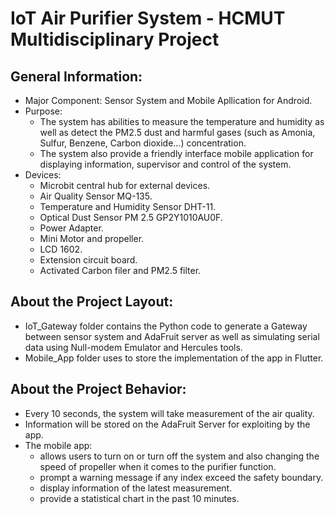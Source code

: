 # IoT Air Purifier System - HCMUT Multidisciplinary Project
## General Information:
- Major Component: Sensor System and Mobile Apllication for Android.
- Purpose: 
  - The system has abilities to measure the temperature and humidity as well as detect the PM2.5 dust and harmful gases (such as Amonia, Sulfur, Benzene, Carbon      dioxide...) concentration.
  - The system also provide a friendly interface mobile application for displaying information, supervisor and control of the system.
- Devices:
  - Microbit central hub for external devices.
  - Air Quality Sensor MQ-135.
  - Temperature and Humidity Sensor DHT-11.
  - Optical Dust Sensor PM 2.5 GP2Y1010AU0F.
  - Power Adapter.
  - Mini Motor and propeller.
  - LCD 1602.
  - Extension circuit board.
  - Activated Carbon filer and PM2.5 filter. 
## About the Project Layout:
- IoT_Gateway folder contains the Python code to generate a Gateway between sensor system and AdaFruit server as well as simulating serial data using Null-modem Emulator and Hercules tools.
- Mobile_App folder uses to store the implementation of the app in Flutter.
## About the Project Behavior:
- Every 10 seconds, the system will take measurement of the air quality.
- Information will be stored on the AdaFruit Server for exploiting by the app.
- The mobile app:
  - allows users to turn on or turn off the system and also changing the speed of propeller when it comes to the purifier function.
  - prompt a warning message if any index exceed the safety boundary.
  - display information of the latest measurement.
  - provide a statistical chart in the past 10 minutes.

  

